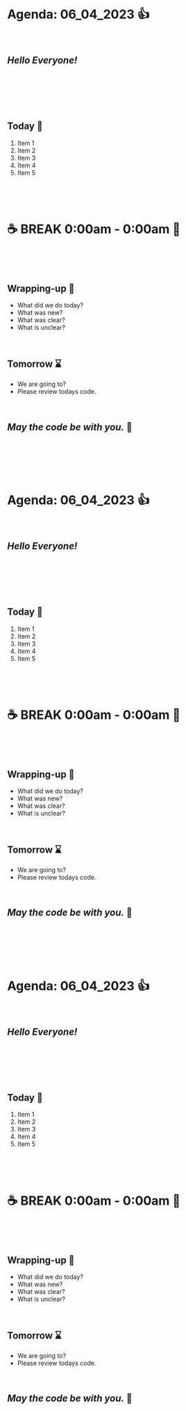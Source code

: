 <p>&nbsp;</p>

# Agenda: 06_04_2023 👍
<p>&nbsp;</p>

## ***Hello Everyone!***
<p>&nbsp;</p>
<p>&nbsp;</p>
<p>&nbsp;</p>

## **Today** 📆

1. Item 1
2. Item 2
3. Item 3
4. Item 4
5. Item 5
<p>&nbsp;</p>
<p>&nbsp;</p>

# ☕ BREAK 0:00am - 0:00am 🍩
<p>&nbsp;</p>
<p>&nbsp;</p>

## **Wrapping-up** 🎁

- What did we do today?
- What was new?
- What was clear?
- What is unclear?
<p>&nbsp;</p>

## **Tomorrow** ⌛

- We are going to?
- Please review todays code.
<p>&nbsp;</p>

## ***May the **code** be with you.*** 🤖
<p>&nbsp;</p>
<p>&nbsp;</p>

<p>&nbsp;</p>

# Agenda: 06_04_2023 👍
<p>&nbsp;</p>

## ***Hello Everyone!***
<p>&nbsp;</p>
<p>&nbsp;</p>
<p>&nbsp;</p>

## **Today** 📆

1. Item 1
2. Item 2
3. Item 3
4. Item 4
5. Item 5
<p>&nbsp;</p>
<p>&nbsp;</p>

# ☕ BREAK 0:00am - 0:00am 🍩
<p>&nbsp;</p>
<p>&nbsp;</p>

## **Wrapping-up** 🎁

- What did we do today?
- What was new?
- What was clear?
- What is unclear?
<p>&nbsp;</p>

## **Tomorrow** ⌛

- We are going to?
- Please review todays code.
<p>&nbsp;</p>

## ***May the **code** be with you.*** 🤖
<p>&nbsp;</p>
<p>&nbsp;</p>

<p>&nbsp;</p>

# Agenda: 06_04_2023 👍
<p>&nbsp;</p>

## ***Hello Everyone!***
<p>&nbsp;</p>
<p>&nbsp;</p>
<p>&nbsp;</p>

## **Today** 📆

1. Item 1
2. Item 2
3. Item 3
4. Item 4
5. Item 5
<p>&nbsp;</p>
<p>&nbsp;</p>

# ☕ BREAK 0:00am - 0:00am 🍩
<p>&nbsp;</p>
<p>&nbsp;</p>

## **Wrapping-up** 🎁

- What did we do today?
- What was new?
- What was clear?
- What is unclear?
<p>&nbsp;</p>

## **Tomorrow** ⌛

- We are going to?
- Please review todays code.
<p>&nbsp;</p>

## ***May the **code** be with you.*** 🤖
<p>&nbsp;</p>
<p>&nbsp;</p>

